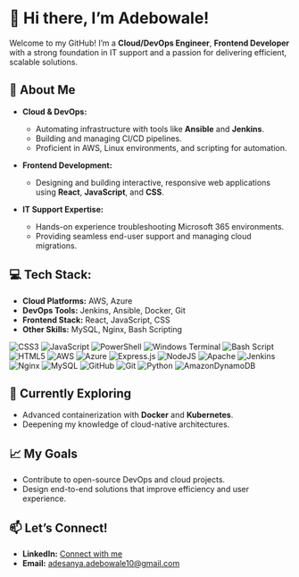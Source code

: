 # 👋 Hi there, I’m Adebowale!  

Welcome to my GitHub! I’m a **Cloud/DevOps Engineer**, **Frontend Developer** with a strong foundation in IT support and a passion for delivering efficient, scalable solutions.

## 🚀 About Me  
- **Cloud & DevOps:**  
   - Automating infrastructure with tools like **Ansible** and **Jenkins**.  
   - Building and managing CI/CD pipelines.  
   - Proficient in AWS, Linux environments, and scripting for automation.  

- **Frontend Development:**  
   - Designing and building interactive, responsive web applications using **React**, **JavaScript**, and **CSS**.  

- **IT Support Expertise:**  
   - Hands-on experience troubleshooting Microsoft 365 environments.  
   - Providing seamless end-user support and managing cloud migrations.  

## 💻 Tech Stack:  
- **Cloud Platforms:** AWS, Azure  
- **DevOps Tools:** Jenkins, Ansible, Docker, Git  
- **Frontend Stack:** React, JavaScript, CSS  
- **Other Skills:** MySQL, Nginx, Bash Scripting  

![CSS3](https://img.shields.io/badge/css3-%231572B6.svg?style=for-the-badge&logo=css3&logoColor=white) ![JavaScript](https://img.shields.io/badge/javascript-%23323330.svg?style=for-the-badge&logo=javascript&logoColor=%23F7DF1E) ![PowerShell](https://img.shields.io/badge/PowerShell-%235391FE.svg?style=for-the-badge&logo=powershell&logoColor=white) ![Windows Terminal](https://img.shields.io/badge/Windows%20Terminal-%234D4D4D.svg?style=for-the-badge&logo=windows-terminal&logoColor=white) ![Bash Script](https://img.shields.io/badge/bash_script-%23121011.svg?style=for-the-badge&logo=gnu-bash&logoColor=white) ![HTML5](https://img.shields.io/badge/html5-%23E34F26.svg?style=for-the-badge&logo=html5&logoColor=white) ![AWS](https://img.shields.io/badge/AWS-%23FF9900.svg?style=for-the-badge&logo=amazon-aws&logoColor=white) ![Azure](https://img.shields.io/badge/azure-%230072C6.svg?style=for-the-badge&logo=microsoftazure&logoColor=white) ![Express.js](https://img.shields.io/badge/express.js-%23404d59.svg?style=for-the-badge&logo=express&logoColor=%2361DAFB) ![NodeJS](https://img.shields.io/badge/node.js-6DA55F?style=for-the-badge&logo=node.js&logoColor=white) ![Apache](https://img.shields.io/badge/apache-%23D42029.svg?style=for-the-badge&logo=apache&logoColor=white) ![Jenkins](https://img.shields.io/badge/jenkins-%232C5263.svg?style=for-the-badge&logo=jenkins&logoColor=white) ![Nginx](https://img.shields.io/badge/nginx-%23009639.svg?style=for-the-badge&logo=nginx&logoColor=white) ![MySQL](https://img.shields.io/badge/mysql-4479A1.svg?style=for-the-badge&logo=mysql&logoColor=white) ![GitHub](https://img.shields.io/badge/github-%23121011.svg?style=for-the-badge&logo=github&logoColor=white) ![Git](https://img.shields.io/badge/git-%23F05033.svg?style=for-the-badge&logo=git&logoColor=white) ![Python](https://img.shields.io/badge/python-3670A0?style=for-the-badge&logo=python&logoColor=ffdd54) ![AmazonDynamoDB](https://img.shields.io/badge/Amazon%20DynamoDB-4053D6?style=for-the-badge&logo=Amazon%20DynamoDB&logoColor=white)



## 🌱 Currently Exploring  
- Advanced containerization with **Docker** and **Kubernetes**.  
- Deepening my knowledge of cloud-native architectures.  

## 📈 My Goals  
- Contribute to open-source DevOps and cloud projects.  
- Design end-to-end solutions that improve efficiency and user experience.  

## 📫 Let’s Connect!  
- **LinkedIn:** [Connect with me](https://www.linkedin.com/in/adebowaleadesanya/)  
- **Email:**  adesanya.adebowale10@gmail.com

